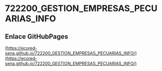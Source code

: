 # **722200_GESTION_EMPRESAS_PECUARIAS_INFO**

## **Enlace GitHubPages**

[https://ecored-sena.github.io/722200_GESTION_EMPRESAS_PECUARIAS_INFO/](https://ecored-sena.github.io/722200_GESTION_EMPRESAS_PECUARIAS_INFO/)

#
